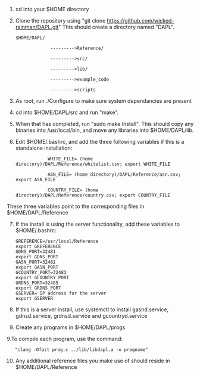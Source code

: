 1. cd into your $HOME directory
2. Clone the repository using "git clone https://github.com/wicked-rainman/DAPL.git"
This should create a directory named "DAPL".

       $HOME/DAPL/
       
                    --------->Reference/
       
                    --------->src/
       
                    --------->lib/
       
                    --------->example_code
                    
                    --------->scripts
       
3. As root, run ./Configure to make sure system dependancies are present
4. cd into $HOME/DAPL/src and run "make".
5. When that has completed, run "sudo make Install". This should copy any binaries into /usr/local/bin, and move 
any libraries into $HOME/DAPL/lib.
6. Edit $HOME/.bashrc, and add the three following variables if this is a standalone installation:

                   WHITE_FILE= (home directory)/DAPL/Reference/whitelist.csv; export WHITE_FILE
  
                   ASN_FILE= (home directory)/DAPL/Reference/asn.csv; export ASN_FILE
  
                   COUNTRY_FILE= (home directory)/DAPL/Reference/country.csv; export COUNTRY_FILE
  
  These three variables point to the corresponding files in $HOME/DAPL/Reference
  
7. If the install is using the server functionality, add these variables to $HOME/.bashrc:

       GREFERENCE=/usr/local/Reference
       export GREFERENCE
       GDNS_PORT=32481
       export GDNS_PORT
       GASN_PORT=32482
       export GASN_PORT
       GCOUNTRY_PORT=32483
       export GCOUNTRY_PORT
       GRDNS_PORT=32485
       export GRDNS_PORT
       GSERVER= IP address for the server
       export GSERVER
       
8. If this is a server install, use systemctl to install gasnd.service, gdnsd.service, grdnsd.service and gcountryd.service

8. Create any programs in $HOME/DAPL/progs

9.To compile each program, use the command:

       "clang -Ofast prog.c ../lib/libdapl.a -o progname"

10. Any additional reference files you make use of should reside in $HOME/DAPL/Reference

